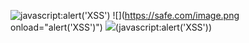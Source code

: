 ![](https://broken-domain-that-does-not-exist-12345.com/image.png "javascript:alert('XSS')")
![](https://safe.com/image.png onload="alert('XSS')")
![](https://safe.com/image.png)(javascript:alert('XSS'))
